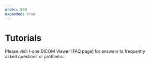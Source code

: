 ```yaml
---
order: 800
expanded: true
---
```


# Tutorials


Please visit I-one DICOM Viewer [FAQ page] for answers to frequently asked questions or problems.